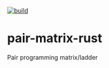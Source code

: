 [![build](https://github.com/chosegood/pair-matrix-rust/actions/workflows/rust.yml/badge.sv)](https://github.com/chosegood/pair-matrix-rust/actions/workflows/rust.yml)


# pair-matrix-rust
Pair programming matrix/ladder
